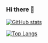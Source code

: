 ### Hi there 👋

<!--
**pantmal/pantmal** is a ✨ _special_ ✨ repository because its `README.md` (this file) appears on your GitHub profile.

Here are some ideas to get you started:

- 🔭 I’m currently working on ...
- 🌱 I’m currently learning ...
- 👯 I’m looking to collaborate on ...
- 🤔 I’m looking for help with ...
- 💬 Ask me about ...
- 📫 How to reach me: ...
- 😄 Pronouns: ...
- ⚡ Fun fact: ...
-->

[![GitHub stats](https://github-readme-stats.vercel.app/api?username=pantmal&theme=darcula)](https://github.com/pantmal/github-readme-stats)

[![Top Langs](https://github-readme-stats.vercel.app/api/top-langs/?username=pantmal&layout=compact&theme=chartreuse-dark&exclude_repo=Computer-Security-Pen-Testing&exclude_repo=AI-2-Projects)](https://github.com/pantmal/github-readme-stats)
